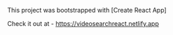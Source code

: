 This project was bootstrapped with [Create React App]

Check it out at - https://videosearchreact.netlify.app
